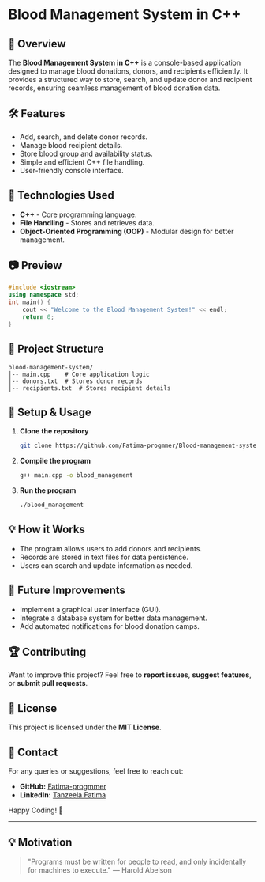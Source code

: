 # Blood Management System in C++

## 📌 Overview

The **Blood Management System in C++** is a console-based application designed to manage blood donations, donors, and recipients efficiently. It provides a structured way to store, search, and update donor and recipient records, ensuring seamless management of blood donation data.

## 🛠 Features

- Add, search, and delete donor records.
- Manage blood recipient details.
- Store blood group and availability status.
- Simple and efficient C++ file handling.
- User-friendly console interface.

## 🚀 Technologies Used

- **C++** - Core programming language.
- **File Handling** - Stores and retrieves data.
- **Object-Oriented Programming (OOP)** - Modular design for better management.

## 📷 Preview

```cpp
#include <iostream>
using namespace std;
int main() {
    cout << "Welcome to the Blood Management System!" << endl;
    return 0;
}
```

## 📂 Project Structure

```
blood-management-system/
│-- main.cpp    # Core application logic
│-- donors.txt  # Stores donor records
│-- recipients.txt  # Stores recipient details
```

## 🔧 Setup & Usage

1. **Clone the repository**
   ```sh
   git clone https://github.com/Fatima-progmmer/Blood-management-system-in-c-.git
   ```
2. **Compile the program**
   ```sh
   g++ main.cpp -o blood_management
   ```
3. **Run the program**
   ```sh
   ./blood_management
   ```

## 💡 How it Works

- The program allows users to add donors and recipients.
- Records are stored in text files for data persistence.
- Users can search and update information as needed.

## 📌 Future Improvements

- Implement a graphical user interface (GUI).
- Integrate a database system for better data management.
- Add automated notifications for blood donation camps.

## 🏆 Contributing

Want to improve this project? Feel free to **report issues**, **suggest features**, or **submit pull requests**.

## 📜 License

This project is licensed under the **MIT License**.

## 📩 Contact

For any queries or suggestions, feel free to reach out:

- **GitHub:** [Fatima-progmmer](https://github.com/Fatima-progmmer)
- **LinkedIn:** [Tanzeela Fatima](https://www.linkedin.com/in/tanzeela-fatima-47861b2b7/)

Happy Coding! 🚀

---

## 💡 Motivation

> "Programs must be written for people to read, and only incidentally for machines to execute." — Harold Abelson

